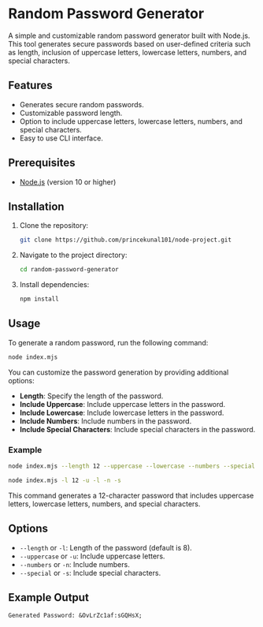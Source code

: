 # Random Password Generator 
A simple and customizable random password generator built with Node.js. This tool generates secure passwords based on user-defined criteria such as length, inclusion of uppercase letters, lowercase letters, numbers, and special characters.

## Features

- Generates secure random passwords.
- Customizable password length.
- Option to include uppercase letters, lowercase letters, numbers, and special characters.
- Easy to use CLI interface.

## Prerequisites

- [Node.js](https://nodejs.org/) (version 10 or higher)

## Installation

1. Clone the repository:
   ```sh
   git clone https://github.com/princekunal101/node-project.git
   ```
2. Navigate to the project directory:
   ```sh
   cd random-password-generator
   ```
3. Install dependencies:
   ```sh
   npm install
   ```

## Usage

To generate a random password, run the following command:
```sh
node index.mjs
```

You can customize the password generation by providing additional options:

- **Length**: Specify the length of the password.
- **Include Uppercase**: Include uppercase letters in the password.
- **Include Lowercase**: Include lowercase letters in the password.
- **Include Numbers**: Include numbers in the password.
- **Include Special Characters**: Include special characters in the password.

### Example

```bash
node index.mjs --length 12 --uppercase --lowercase --numbers --special
```

```bash
node index.mjs -l 12 -u -l -n -s
```

This command generates a 12-character password that includes uppercase letters, lowercase letters, numbers, and special characters.

## Options

- `--length` or `-l`: Length of the password (default is 8).
- `--uppercase` or `-u`: Include uppercase letters.
- `--numbers` or `-n`: Include numbers.
- `--special` or `-s`: Include special characters.

## Example Output

```
Generated Password: &OvLrZc1af:sGQHsX;
```
